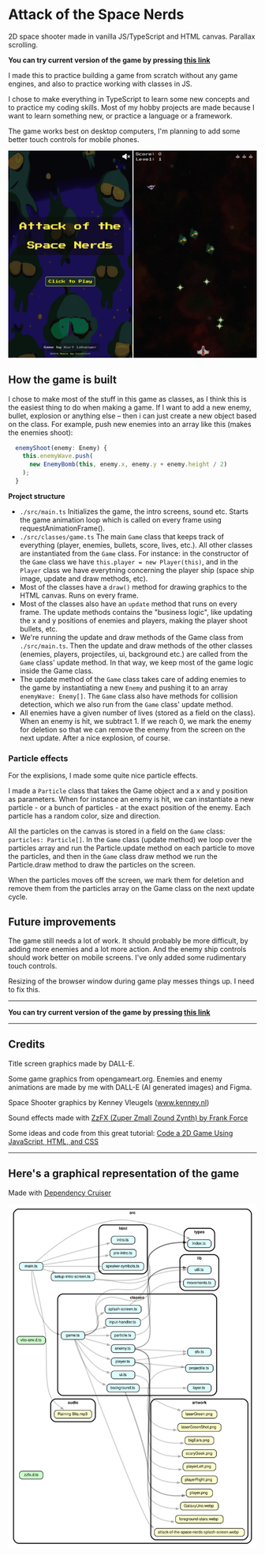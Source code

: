 # Attack of the Space Nerds

2D space shooter made in vanilla JS/TypeScript and HTML canvas. Parallax scrolling.

**You can try current version of the game by pressing [this link](https://attack-of-the-space-nerds.netlify.app/)**

I made this to practice building a game from scratch without any game engines, and also to practice working with classes in JS.

I chose to make everything in TypeScript to learn some new concepts and to practice my coding skills. Most of my hobby projects are made because I want to learn something new, or practice a language or a framework.

The game works best on desktop computers, I'm planning to add some better touch controls for mobile phones.

![Screenshot from Attack of the Space Nerds](./spacenerds-screenshots.jpg)

## How the game is built

I chose to make most of the stuff in this game as classes, as I think this is the easiest thing to do when making a game. If I want to add a new enemy, bullet, explosion or anything else – then i can just create a new object based on the class. For example, push new enemies into an array like this (makes the enemies shoot):

```TypeScript
  enemyShoot(enemy: Enemy) {
    this.enemyWave.push(
      new EnemyBomb(this, enemy.x, enemy.y + enemy.height / 2)
    );
  }
```

**Project structure**

- `./src/main.ts` Initializes the game, the intro screens, sound etc. Starts the game animation loop which is called on every frame using requestAnimationFrame().
- `./src/classes/game.ts` The main `Game` class that keeps track of everything (player, enemies, bullets, score, lives, etc.). All other classes are instantiated from the `Game` class. For instance: in the constructor of the `Game` class we have `this.player = new Player(this)`, and in the `Player` class we have everytning concerning the player ship (space ship image, update and draw methods, etc).
- Most of the classes have a `draw()` method for drawing graphics to the HTML canvas. Runs on every frame.
- Most of the classes also have an `update` method that runs on every frame. The update methods contains the "business logic", like updating the x and y positions of enemies and players, making the player shoot bullets, etc.
- We're running the update and draw methods of the Game class from `./src/main.ts`. Then the update and draw methods of the other classes (enemies, players, projectiles, ui, background etc.) are called from the `Game` class' update method. In that way, we keep most of the game logic inside the Game class.
- The update method of the `Game` class takes care of adding enemies to the game by instantiating a new `Enemy` and pushing it to an array `enemyWave: Enemy[]`. The `Game` class also have methods for collision detection, which we also run from the `Game` class' update method.
- All enemies have a given number of lives (stored as a field on the class). When an enemy is hit, we subtract 1. If we reach 0, we mark the enemy for deletion so that we can remove the enemy from the screen on the next update. After a nice explosion, of course.

### Particle effects

For the explisions, I made some quite nice particle effects.

I made a `Particle` class that takes the Game object and a x and y position as parameters. When for instance an enemy is hit, we can instantiate a new particle - or a bunch of particles - at the exact position of the enemy. Each particle has a random color, size and direction.

All the particles on the canvas is stored in a field on the `Game` class: `particles: Particle[]`. In the `Game` class (update method) we loop over the particles array and run the Particle.update method on each particle to move the particles, and then in the `Game` class draw method we run the Particle.draw method to draw the particles on the screen.

When the particles moves off the screen, we mark them for deletion and remove them from the particles array on the Game class on the next update cycle.

## Future improvements

The game still needs a lot of work. It should probably be more difficult, by adding more enemies and a lot more action. And the enemy ship controls should work better on mobile screens. I've only added some rudimentary touch controls.

Resizing of the browser window during game play messes things up. I need to fix this.

---

**You can try current version of the game by pressing [this link](https://attack-of-the-space-nerds.netlify.app/)**

---

## Credits

Title screen graphics made by DALL-E.

Some game graphics from opengameart.org. Enemies and enemy animations are made by me with DALL-E (AI generated images) and Figma.

Space Shooter graphics by Kenney Vleugels (www.kenney.nl)

Sound effects made with [ZzFX (Zuper Zmall Zound Zynth) by Frank Force](https://killedbyapixel.github.io/ZzFX/)

Some ideas and code from this great tutorial: [Code a 2D Game Using JavaScript, HTML, and CSS](https://youtu.be/7BHs1BzA4fs)

---

## Here's a graphical representation of the game

Made with [Dependency Cruiser](https://www.npmjs.com/package/dependency-cruiser)

![Graph of Attack of the Space nerds](./dependency-graph.svg)
